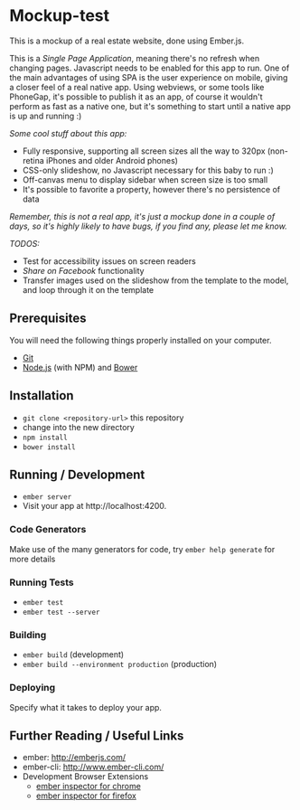 # Mockup-test

This is a mockup of a real estate website, done using Ember.js.

This is a *Single Page Application*, meaning there's no refresh when changing pages. Javascript needs to be enabled for this app to run. One of the main advantages of using SPA is the user experience on mobile, giving a closer feel of a real native app. Using webviews, or some tools like PhoneGap, it's possible to publish it as an app, of course it wouldn't perform as fast as a native one, but it's something to start until a native app is up and running :)

*Some cool stuff about this app:*
- Fully responsive, supporting all screen sizes all the way to 320px (non-retina iPhones and older Android phones)
- CSS-only slideshow, no Javascript necessary for this baby to run :)
- Off-canvas menu to display sidebar when screen size is too small
- It's possible to favorite a property, however there's no persistence of data

*Remember, this is not a real app, it's just a mockup done in a couple of days, so it's highly likely to have bugs, if you find any, please let me know.*

*TODOS:*
- Test for accessibility issues on screen readers
- *Share on Facebook* functionality
- Transfer images used on the slideshow from the template to the model, and loop through it on the template

## Prerequisites

You will need the following things properly installed on your computer.

* [Git](http://git-scm.com/)
* [Node.js](http://nodejs.org/) (with NPM) and [Bower](http://bower.io/)

## Installation

* `git clone <repository-url>` this repository
* change into the new directory
* `npm install`
* `bower install`

## Running / Development

* `ember server`
* Visit your app at http://localhost:4200.

### Code Generators

Make use of the many generators for code, try `ember help generate` for more details

### Running Tests

* `ember test`
* `ember test --server`

### Building

* `ember build` (development)
* `ember build --environment production` (production)

### Deploying

Specify what it takes to deploy your app.

## Further Reading / Useful Links

* ember: http://emberjs.com/
* ember-cli: http://www.ember-cli.com/
* Development Browser Extensions
  * [ember inspector for chrome](https://chrome.google.com/webstore/detail/ember-inspector/bmdblncegkenkacieihfhpjfppoconhi)
  * [ember inspector for firefox](https://addons.mozilla.org/en-US/firefox/addon/ember-inspector/)

